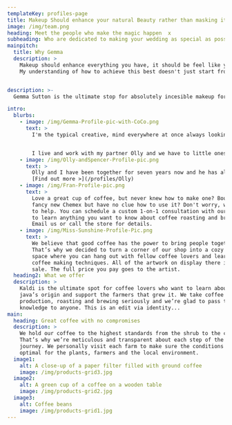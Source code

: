 ```yaml
---
templateKey: profiles-page
title: Makeup Should enhance your natural Beauty rather than masking it xx
image: /img/team.png
heading: Meet the people who make the magic happen  x
subheading: Who are dedicated to making your wedding as special as possible x
mainpitch:
  title: Why Gemma
  description: >
    Makeup should enhance everything you have, it should be feel like you, look incredible,here at Gemma Sutton
    My understanding of how to achieve this best doesn't just start from when you sit in the hair and makeup chair, but from the moment we make contact we're decicated to finding out what makes you feel special - you might not even know it!


description: >-
  Gemma Sutton is the ultimate stop for absolutely incesible makeup for your wedding day.

intro:
  blurbs:
    - image: /img/Gemma-Profile-pic-with-CoCo.png
      text: >
        I'm the typical creative, mind everywhere at once always looking for new inspiration


        I live and work with my partner Olly and we have to little ones together - Spencer & CoCo
    - image: /img/Olly-andSpencer-Profile-pic.png
      text: >
        Olly and I have been together for seven years now and he has always helped out behind the scenes with admin and technical sides 
        [Find out more >](/profiles/Olly)
    - image: /img/Fran-Profile-pic.png
      text: >
        Love a great cup of coffee, but never knew how to make one? Bought a
        fancy new Chemex but have no clue how to use it? Don't worry, we’re here
        to help. You can schedule a custom 1-on-1 consultation with our baristas
        to learn anything you want to know about coffee roasting and brewing.
        Email us or call the store for details.
    - image: /img/Miss-Sunshine-Profile-Pic.png
      text: >
        We believe that good coffee has the power to bring people together.
        That’s why we decided to turn a corner of our shop into a cozy meeting
        space where you can hang out with fellow coffee lovers and learn about
        coffee making techniques. All of the artwork on display there is for
        sale. The full price you pay goes to the artist.
  heading2: What we offer
  description: >
    Kaldi is the ultimate spot for coffee lovers who want to learn about their
    java’s origin and support the farmers that grew it. We take coffee
    production, roasting and brewing seriously and we’re glad to pass that
    knowledge to anyone. This is an edit via identity...
main:
  heading: Great coffee with no compromises
  description: >
    We hold our coffee to the highest standards from the shrub to the cup.
    That’s why we’re meticulous and transparent about each step of the coffee’s
    journey. We personally visit each farm to make sure the conditions are
    optimal for the plants, farmers and the local environment.
  image1:
    alt: A close-up of a paper filter filled with ground coffee
    image: /img/products-grid3.jpg
  image2:
    alt: A green cup of a coffee on a wooden table
    image: /img/products-grid2.jpg
  image3:
    alt: Coffee beans
    image: /img/products-grid1.jpg
---
```

